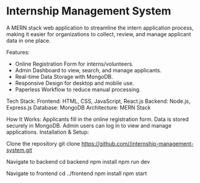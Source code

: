# Internship Management System

A MERN stack web application to streamline the intern application process, making it easier for organizations to collect, review, and manage applicant data in one place.

Features:
- Online Registration Form for interns/volunteers.
- Admin Dashboard to view, search, and manage applicants.
- Real-time Data Storage with MongoDB.
- Responsive Design for desktop and mobile use.
- Paperless Workflow to reduce manual processing.

Tech Stack:
Frontend: HTML, CSS, JavaScript, React.js
Backend: Node.js, Express.js
Database: MongoDB
Architecture: MERN Stack

How It Works:
Applicants fill in the online registration form.
Data is stored securely in MongoDB.
Admin users can log in to view and manage applications.
Installation & Setup:

Clone the repository
git clone https://github.com//internship-management-system.git

Navigate to backend
cd backend npm install npm run dev

Navigate to frontend
cd ../frontend npm install npm start
